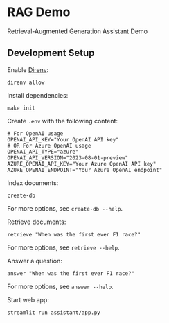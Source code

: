 # RAG Demo

Retrieval-Augmented Generation Assistant Demo

## Development Setup

Enable [Direnv](https://direnv.net/):

```shell
direnv allow
```

Install dependencies:

```shell
make init
```

Create `.env` with the following content:

```shell
# For OpenAI usage
OPENAI_API_KEY="Your OpenAI API key"
# OR For Azure OpenAI usage
OPENAI_API_TYPE="azure"
OPENAI_API_VERSION="2023-08-01-preview"
AZURE_OPENAI_API_KEY="Your Azure OpenAI API key"
AZURE_OPENAI_ENDPOINT="Your Azure OpenAI endpoint"
```

Index documents:

```shell
create-db
```

For more options, see `create-db --help`.

Retrieve documents:

```shell
retrieve "When was the first ever F1 race?"
```

For more options, see `retrieve --help`.

Answer a question:

```shell
answer "When was the first ever F1 race?"
```

For more options, see `answer --help`.

Start web app:

```shell
streamlit run assistant/app.py
```
